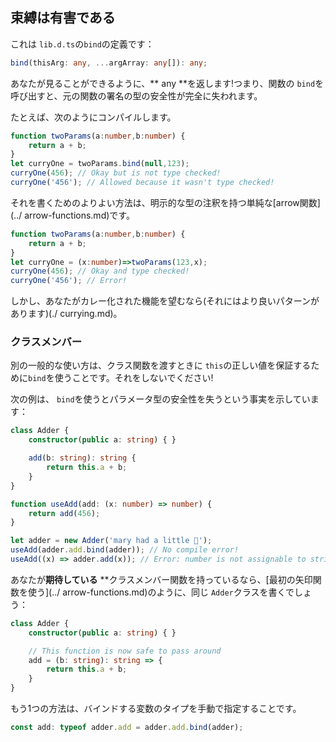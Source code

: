 ## 束縛は有害である

これは `lib.d.ts`の`bind`の定義です：

```ts
bind(thisArg: any, ...argArray: any[]): any;
```

あなたが見ることができるように、** any **を返します!つまり、関数の `bind`を呼び出すと、元の関数の署名の型の安全性が完全に失われます。

たとえば、次のようにコンパイルします。

```ts
function twoParams(a:number,b:number) {
    return a + b;
}
let curryOne = twoParams.bind(null,123);
curryOne(456); // Okay but is not type checked!
curryOne('456'); // Allowed because it wasn't type checked!
```

それを書くためのよりよい方法は、明示的な型の注釈を持つ単純な[arrow関数](../ arrow-functions.md)です。
```ts
function twoParams(a:number,b:number) {
    return a + b;
}
let curryOne = (x:number)=>twoParams(123,x);
curryOne(456); // Okay and type checked!
curryOne('456'); // Error!
```

しかし、あなたがカレー化された機能を望むなら(それにはより良いパターンがあります)(./ currying.md)。

### クラスメンバー
別の一般的な使い方は、クラス関数を渡すときに `this`の正しい値を保証するために`bind`を使うことです。それをしないでください!

次の例は、 `bind`を使うとパラメータ型の安全性を失うという事実を示しています：

```ts
class Adder {
    constructor(public a: string) { }

    add(b: string): string {
        return this.a + b;
    }
}

function useAdd(add: (x: number) => number) {
    return add(456);
}

let adder = new Adder('mary had a little 🐑');
useAdd(adder.add.bind(adder)); // No compile error!
useAdd((x) => adder.add(x)); // Error: number is not assignable to string
```

あなたが**期待している** **クラスメンバー関数を持っているなら、[最初の矢印関数を使う](../ arrow-functions.md)のように、同じ `Adder`クラスを書くでしょう：

```ts
class Adder {
    constructor(public a: string) { }

    // This function is now safe to pass around
    add = (b: string): string => {
        return this.a + b;
    }
}
```

もう1つの方法は、バインドする変数のタイプを手動で指定することです。

```ts
const add: typeof adder.add = adder.add.bind(adder);
```
